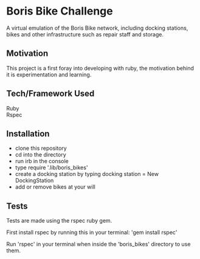 # Boris Bike Challenge #

A virtual emulation of the Boris Bike network, including docking stations, bikes and other infrastructure such as repair staff and storage.

## Motivation ##

This project is a first foray into developing with ruby, the motivation behind it is experimentation and learning.


## Tech/Framework Used ##

Ruby  
Rspec


## Installation ##

- clone this repository
- cd into the directory
- run irb in the console
- type require '.lib/boris_bikes'
- create a docking station by typing docking station = New DockingStation
- add or remove bikes at your will

## Tests ##

Tests are made using the rspec ruby gem. 

First install rspec by running this in your terminal: 'gem install rspec'  

Run 'rspec' in your terminal when inside the 'boris_bikes' directory to use them.


